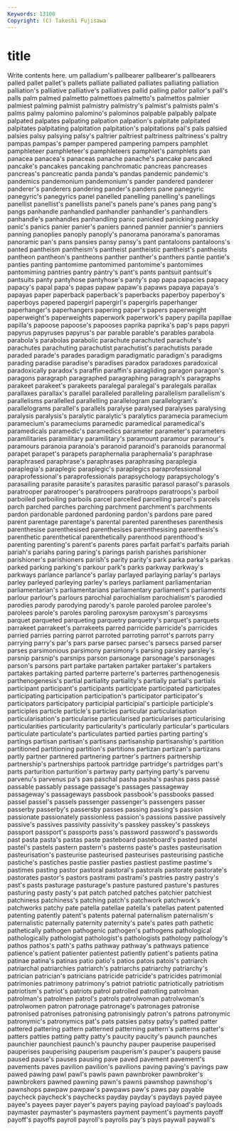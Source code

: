 ```yaml
---
Keywords: 13100 
Copyright: (C) Takeshi Fujisawa
---
```


# title

Write contents here.
um palladium's pallbearer pallbearer's pallbearers palled pallet pallet's pallets palliate
palliated palliates palliating palliation palliation's palliative palliative's palliatives pallid palling
pallor pallor's pall's palls palm palmed palmetto palmettoes palmetto's palmettos
palmier palmiest palming palmist palmistry palmistry's palmist's palmists palm's palms
palmy palomino palomino's palominos palpable palpably palpate palpated palpates palpating
palpation palpation's palpitate palpitated palpitates palpitating palpitation palpitation's palpitations pal's
pals palsied palsies palsy palsying palsy's paltrier paltriest paltriness paltriness's
paltry pampas pampas's pamper pampered pampering pampers pamphlet pamphleteer pamphleteer's
pamphleteers pamphlet's pamphlets pan panacea panacea's panaceas panache panache's pancake
pancaked pancake's pancakes pancaking panchromatic pancreas pancreases pancreas's pancreatic panda
panda's pandas pandemic pandemic's pandemics pandemonium pandemonium's pander pandered panderer
panderer's panderers pandering pander's panders pane panegyric panegyric's panegyrics panel
panelled panelling panelling's panellings panellist panellist's panellists panel's panels pane's
panes pang pang's pangs panhandle panhandled panhandler panhandler's panhandlers panhandle's
panhandles panhandling panic panicked panicking panicky panic's panics panier panier's
paniers panned pannier pannier's panniers panning panoplies panoply panoply's panorama
panorama's panoramas panoramic pan's pans pansies pansy pansy's pant pantaloons
pantaloons's panted pantheism pantheism's pantheist pantheistic pantheist's pantheists pantheon pantheon's
pantheons panther panther's panthers pantie pantie's panties panting pantomime pantomimed
pantomime's pantomimes pantomiming pantries pantry pantry's pant's pants pantsuit pantsuit's
pantsuits panty pantyhose pantyhose's panty's pap papa papacies papacy papacy's
papal papa's papas papaw papaw's papaws papaya papaya's papayas paper
paperback paperback's paperbacks paperboy paperboy's paperboys papered papergirl papergirl's papergirls
paperhanger paperhanger's paperhangers papering paper's papers paperweight paperweight's paperweights paperwork
paperwork's papery papilla papillae papilla's papoose papoose's papooses paprika paprika's
pap's paps papyri papyrus papyruses papyrus's par parable parable's parables
parabola parabola's parabolas parabolic parachute parachuted parachute's parachutes parachuting parachutist
parachutist's parachutists parade paraded parade's parades paradigm paradigmatic paradigm's paradigms
parading paradise paradise's paradises paradox paradoxes paradoxical paradoxically paradox's paraffin
paraffin's paragliding paragon paragon's paragons paragraph paragraphed paragraphing paragraph's paragraphs
parakeet parakeet's parakeets paralegal paralegal's paralegals parallax parallaxes parallax's parallel
paralleled paralleling parallelism parallelism's parallelisms parallelled parallelling parallelogram parallelogram's parallelograms
parallel's parallels paralyse paralysed paralyses paralysing paralysis paralysis's paralytic paralytic's
paralytics paramecia paramecium paramecium's parameciums paramedic paramedical paramedical's paramedicals paramedic's
paramedics parameter parameter's parameters paramilitaries paramilitary paramilitary's paramount paramour paramour's
paramours paranoia paranoia's paranoid paranoid's paranoids paranormal parapet parapet's parapets
paraphernalia paraphernalia's paraphrase paraphrased paraphrase's paraphrases paraphrasing paraplegia paraplegia's paraplegic
paraplegic's paraplegics paraprofessional paraprofessional's paraprofessionals parapsychology parapsychology's parasailing parasite parasite's
parasites parasitic parasol parasol's parasols paratrooper paratrooper's paratroopers paratroops paratroops's
parboil parboiled parboiling parboils parcel parcelled parcelling parcel's parcels parch
parched parches parching parchment parchment's parchments pardon pardonable pardoned pardoning
pardon's pardons pare pared parent parentage parentage's parental parented parentheses
parenthesis parenthesise parenthesised parenthesises parenthesising parenthesis's parenthetic parenthetical parenthetically parenthood
parenthood's parenting parenting's parent's parents pares parfait parfait's parfaits pariah
pariah's pariahs paring paring's parings parish parishes parishioner parishioner's parishioners
parish's parity parity's park parka parka's parkas parked parking parking's
parkour park's parks parkway parkway's parkways parlance parlance's parlay parlayed
parlaying parlay's parlays parley parleyed parleying parley's parleys parliament parliamentarian
parliamentarian's parliamentarians parliamentary parliament's parliaments parlour parlour's parlours parochial parochialism
parochialism's parodied parodies parody parodying parody's parole paroled parolee parolee's
parolees parole's paroles paroling paroxysm paroxysm's paroxysms parquet parqueted parqueting
parquetry parquetry's parquet's parquets parrakeet parrakeet's parrakeets parred parricide parricide's
parricides parried parries parring parrot parroted parroting parrot's parrots parry
parrying parry's par's pars parse parsec parsec's parsecs parsed parser
parses parsimonious parsimony parsimony's parsing parsley parsley's parsnip parsnip's parsnips
parson parsonage parsonage's parsonages parson's parsons part partake partaken partaker
partaker's partakers partakes partaking parted parterre parterre's parterres parthenogenesis parthenogenesis's
partial partiality partiality's partially partial's partials participant participant's participants participate
participated participates participating participation participation's participator participator's participators participatory participial
participial's participle participle's participles particle particle's particles particular particularisation particularisation's
particularise particularised particularises particularising particularities particularity particularity's particularly particular's particulars
particulate particulate's particulates partied parties parting parting's partings partisan partisan's
partisans partisanship partisanship's partition partitioned partitioning partition's partitions partizan partizan's
partizans partly partner partnered partnering partner's partners partnership partnership's partnerships
partook partridge partridge's partridges part's parts parturition parturition's partway party
partying party's parvenu parvenu's parvenus pa's pas paschal pasha pasha's
pashas pass passé passable passably passage passage's passages passageway passageway's
passageways passbook passbook's passbooks passed passel passel's passels passenger passenger's
passengers passer passerby passerby's passersby passes passing passing's passion passionate
passionately passionless passion's passions passive passively passive's passives passivity passivity's
passkey passkey's passkeys passport passport's passports pass's password password's passwords
past pasta pasta's pastas paste pasteboard pasteboard's pasted pastel pastel's
pastels pastern pastern's pasterns paste's pastes pasteurisation pasteurisation's pasteurise pasteurised
pasteurises pasteurising pastiche pastiche's pastiches pastie pastier pasties pastiest pastime
pastime's pastimes pasting pastor pastoral pastoral's pastorals pastorate pastorate's pastorates
pastor's pastors pastrami pastrami's pastries pastry pastry's past's pasts pasturage
pasturage's pasture pastured pasture's pastures pasturing pasty pasty's pat patch
patched patches patchier patchiest patchiness patchiness's patching patch's patchwork patchwork's
patchworks patchy pate patella patellae patella's patellas patent patented patenting
patently patent's patents paternal paternalism paternalism's paternalistic paternally paternity paternity's
pate's pates path pathetic pathetically pathogen pathogenic pathogen's pathogens pathological
pathologically pathologist pathologist's pathologists pathology pathology's pathos pathos's path's paths
pathway pathway's pathways patience patience's patient patienter patientest patiently patient's
patients patina patinae patina's patinas patio patio's patios patois patois's
patriarch patriarchal patriarchies patriarch's patriarchs patriarchy patriarchy's patrician patrician's patricians
patricide patricide's patricides patrimonial patrimonies patrimony patrimony's patriot patriotic patriotically
patriotism patriotism's patriot's patriots patrol patrolled patrolling patrolman patrolman's patrolmen
patrol's patrols patrolwoman patrolwoman's patrolwomen patron patronage patronage's patronages patronise
patronised patronises patronising patronisingly patron's patrons patronymic patronymic's patronymics pat's
pats patsies patsy patsy's patted patter pattered pattering pattern patterned
patterning pattern's patterns patter's patters patties patting patty patty's paucity
paucity's paunch paunches paunchier paunchiest paunch's paunchy pauper pauperise pauperised
pauperises pauperising pauperism pauperism's pauper's paupers pause paused pause's pauses
pausing pave paved pavement pavement's pavements paves pavilion pavilion's pavilions
paving paving's pavings paw pawed pawing pawl pawl's pawls pawn
pawnbroker pawnbroker's pawnbrokers pawned pawning pawn's pawns pawnshop pawnshop's pawnshops
pawpaw pawpaw's pawpaws paw's paws pay payable paycheck paycheck's paychecks
payday payday's paydays payed payee payee's payees payer payer's payers
paying payload payload's payloads paymaster paymaster's paymasters payment payment's payments
payoff payoff's payoffs payroll payroll's payrolls pay's pays paywall paywall's

